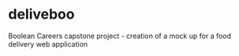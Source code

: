 # deliveboo
Boolean Careers capstone project - creation of a mock up for a food delivery web application
